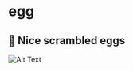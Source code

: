 # egg

## 🥚 Nice scrambled eggs

![Alt Text](https://media.tenor.com/fePQT3FXJJwAAAAM/shiggy-cook.gif)

